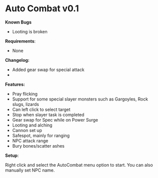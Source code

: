 
# Auto Combat v0.1

**Known Bugs**
- Looting is broken

**Requirements**:
- None

**Changelog:**
- Added gear swap for special attack
- 

**Features:**
- Pray flicking
- Support for some special slayer monsters such as Gargoyles, Rock slugs, lizards
- Can left click to select target
- Stop when slayer task is completed
- Gear swap for Spec while on Power Surge
- Looting and alching
- Cannon set up
- Safespot, mainly for ranging
- NPC attack range
- Bury bones/scatter ashes

**Setup**:

Right click and select the AutoCombat menu option to start. You can also manually set NPC name.
